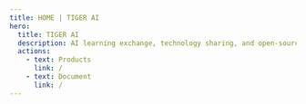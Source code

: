 ```yaml
---
title: HOME | TIGER AI
hero:
  title: TIGER AI
  description: AI learning exchange, technology sharing, and open-source project development
  actions:
    - text: Products
      link: /
    - text: Document
      link: /
---
```

